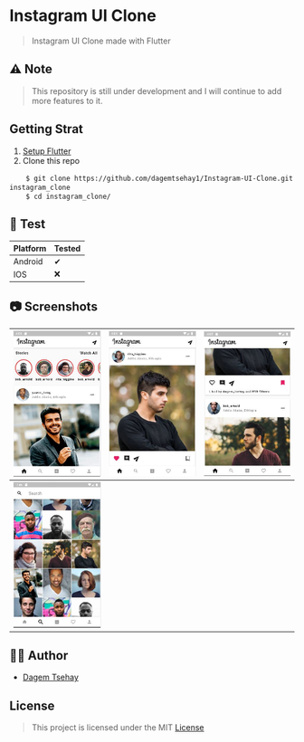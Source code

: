 # Instagram UI Clone

> Instagram UI Clone made with Flutter

## ⚠ Note

> This repository is still under development and I will continue to add more features to it.

## Getting Strat

1. [Setup Flutter](https://flutter.dev/docs/get-started/install)
2. Clone this repo
```
    $ git clone https://github.com/dagemtsehay1/Instagram-UI-Clone.git instagram_clone
    $ cd instagram_clone/
```

## 🧪 Test

| Platform | Tested |
| ----------- | ----------- |
| Android | ✔ |
| IOS | ❌ |

## 📷 Screenshots

| ![Screenshot 0](https://github.com/dagemtsehay1/Instagram-UI-Clone/blob/main/Screenshots/0.JPG) | ![Screenshot 1](https://github.com/dagemtsehay1/Instagram-UI-Clone/blob/main/Screenshots/1.JPG) | ![Screenshot 2](https://github.com/dagemtsehay1/Instagram-UI-Clone/blob/main/Screenshots/2.JPG) |
| ----------- | ----------- | ----------- |
| ![Screenshot 0](https://github.com/dagemtsehay1/Instagram-UI-Clone/blob/main/Screenshots/3.JPG) |

## 🧑🏽 Author

- [Dagem Tsehay](https://github.com/dagemtsehay1/)

## License

> This project is licensed under the MIT [License](https://github.com/dagemtsehay1/Instagram-UI-Clone/blob/main/LICENSE)